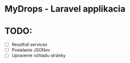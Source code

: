 # MyDrops - Laravel applikacia



# TODO:
- [ ] Resstfull services
- [ ] Posielanie JSONov
- [ ] Upravenie vzhladu stránky
